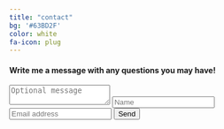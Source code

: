 ```yaml
---
title: "contact"
bg: '#63BD2F'
color: white
fa-icon: plug
---
```

#### Write me a message with any questions you may have!
<form action="//formspree.io/fabianmodig@gmail.com"
      method="POST">
    <textarea name="Message" placeholder="Optional message"></textarea>
    <input type="text" name="name" placeholder="Name" required>
    <input type="email" name="_replyto" placeholder="Email address" required>
    <input type="submit" value="Send" required>
</form>

<h3>
<a href="https://github.com/fabianmodig/"><i class="fa fa-github-square text-grey"></i></a> <a href="https://se.linkedin.com/in/fabianmodig"><i class="fa fa-linkedin-square text-grey"></i></a>
</h3>
